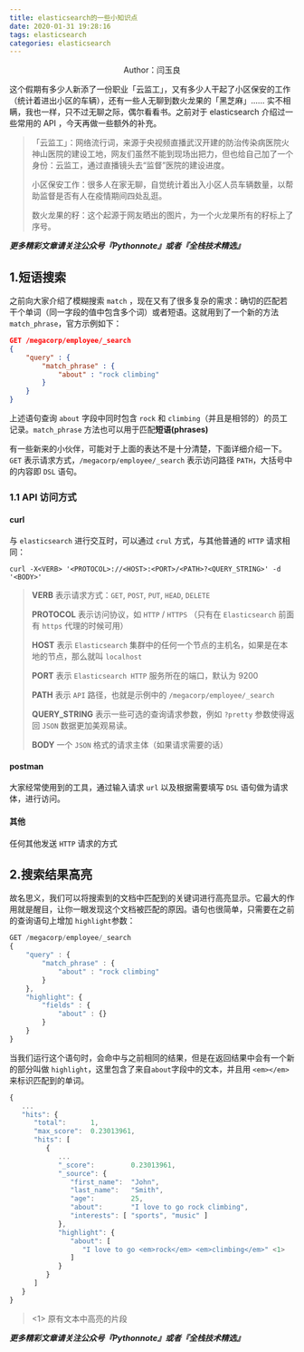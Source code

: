 ```yaml
---
title: elasticsearch的一些小知识点
date: 2020-01-31 19:28:16
tags: elasticsearch
categories: elasticsearch
---
```


<center>Author：闫玉良</center>

这个假期有多少人新添了一份职业「云监工」，又有多少人干起了小区保安的工作（统计着进出小区的车辆），还有一些人无聊到数火龙果的「黑芝麻」...... 实不相瞒，我也一样，只不过无聊之际，偶尔看看书。之前对于 elasticsearch 介绍过一些常用的 API ，今天再做一些额外的补充。

> 「云监工」：网络流行词，来源于央视频直播武汉开建的防治传染病医院火神山医院的建设工地，网友们虽然不能到现场出把力，但也给自己加了一个身份：云监工，通过直播镜头去“监督”医院的建设进度。
>
> 小区保安工作：很多人在家无聊，自觉统计着出入小区人员车辆数量，以帮助监督是否有人在疫情期间四处乱逛。
>
> 数火龙果的籽：这个起源于网友晒出的图片，为一个火龙果所有的籽标上了序号。

<!--more-->

***更多精彩文章请关注公众号『Pythonnote』或者『全栈技术精选』***

## 1.短语搜索

之前向大家介绍了模糊搜索 `match` ，现在又有了很多复杂的需求：确切的匹配若干个单词（同一字段的值中包含多个词）或者短语。这就用到了一个新的方法 `match_phrase`，官方示例如下：

```json
GET /megacorp/employee/_search
{
    "query" : {
        "match_phrase" : {
            "about" : "rock climbing"
        }
    }
}
```

上述语句查询 `about` 字段中同时包含 `rock` 和 `climbing`（并且是相邻的）的员工记录。`match_phrase` 方法也可以用于匹配**短语(phrases)**

有一些新来的小伙伴，可能对于上面的表达不是十分清楚，下面详细介绍一下。`GET` 表示请求方式，`/megacorp/employee/_search` 表示访问路径 `PATH`，大括号中的内容即 `DSL` 语句。

### 1.1 API 访问方式

#### curl

与 `elasticsearch` 进行交互时，可以通过 `crul` 方式，与其他普通的 `HTTP` 请求相同：

```shell
curl -X<VERB> '<PROTOCOL>://<HOST>:<PORT>/<PATH>?<QUERY_STRING>' -d '<BODY>'
```

> **VERB** 表示请求方式：`GET`, `POST`, `PUT`, `HEAD`, `DELETE`
>
> **PROTOCOL** 表示访问协议，如 `HTTP` / `HTTPS` （只有在 `Elasticsearch` 前面有 `https` 代理的时候可用）
>
> **HOST** 表示 `Elasticsearch` 集群中的任何一个节点的主机名，如果是在本地的节点，那么就叫 `localhost`
>
> **PORT** 表示 `Elasticsearch HTTP` 服务所在的端口，默认为 9200
>
> **PATH** 表示 `API` 路径，也就是示例中的 `/megacorp/employee/_search`
>
> **QUERY_STRING** 表示一些可选的查询请求参数，例如 `?pretty` 参数使得返回 `JSON` 数据更加美观易读。
>
> **BODY** 一个 `JSON` 格式的请求主体（如果请求需要的话）

#### postman

大家经常使用到的工具，通过输入请求 `url` 以及根据需要填写 `DSL` 语句做为请求体，进行访问。

#### 其他

任何其他发送 `HTTP` 请求的方式

## 2.搜索结果高亮

故名思义，我们可以将搜索到的文档中匹配到的关键词进行高亮显示。它最大的作用就是醒目，让你一眼发现这个文档被匹配的原因。语句也很简单，只需要在之前的查询语句上增加 `highlight`参数：

```Javascript
GET /megacorp/employee/_search
{
    "query" : {
        "match_phrase" : {
            "about" : "rock climbing"
        }
    },
    "highlight": {
        "fields" : {
            "about" : {}
        }
    }
}
```

当我们运行这个语句时，会命中与之前相同的结果，但是在返回结果中会有一个新的部分叫做 `highlight`，这里包含了来自`about`字段中的文本，并且用 `<em></em>`来标识匹配到的单词。

```Javascript
{
   ...
   "hits": {
      "total":      1,
      "max_score":  0.23013961,
      "hits": [
         {
            ...
            "_score":         0.23013961,
            "_source": {
               "first_name":  "John",
               "last_name":   "Smith",
               "age":         25,
               "about":       "I love to go rock climbing",
               "interests": [ "sports", "music" ]
            },
            "highlight": {
               "about": [
                  "I love to go <em>rock</em> <em>climbing</em>" <1>
               ]
            }
         }
      ]
   }
}
```

> <1> 原有文本中高亮的片段

***更多精彩文章请关注公众号『Pythonnote』或者『全栈技术精选』***